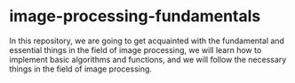 # image-processing-fundamentals
In this repository, we are going to get acquainted with the fundamental and essential things in the field of image processing, we will learn how to implement basic algorithms and functions, and we will follow the necessary things in the field of image processing.
